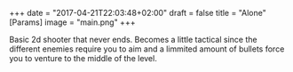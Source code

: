 +++
date = "2017-04-21T22:03:48+02:00"
draft = false
title = "Alone"
[Params]
image = "main.png"
+++

Basic 2d shooter that never ends. Becomes a little tactical since the different enemies require you to aim and a limmited amount of bullets force you to venture to the middle of the level.
